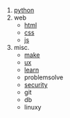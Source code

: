 1. [python](./source/python.txt)
2. web
      * [html](./source/html.txt)
      * [css](./source/css.txt)
      * [js](./source/js.txt)
3. misc.
      * [make](./source/make.txt)
      * [ux](./source/ui.txt)
      * [learn](./source/learn.txt)
      * problemsolve
      * [security](./source/security.txt) 
      * git
      * db
      * linuxy
